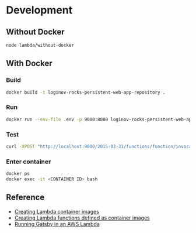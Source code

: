 # Development

## Without Docker

```sh
node lambda/without-docker
```

## With Docker

### Build

```sh
docker build -t loginov-rocks-persistent-web-app-repository .
```

### Run

```sh
docker run --env-file .env -p 9000:8080 loginov-rocks-persistent-web-app-repository
```

### Test

```sh
curl -XPOST "http://localhost:9000/2015-03-31/functions/function/invocations" -d '{}'
```

### Enter container

```sh
docker ps
docker exec -it <CONTAINER ID> bash
```

## Reference

* [Creating Lambda container images](https://docs.aws.amazon.com/lambda/latest/dg/images-create.html)
* [Creating Lambda functions defined as container images](https://docs.aws.amazon.com/lambda/latest/dg/configuration-images.html)
* [Running Gatsby in an AWS Lambda](https://www.jameshill.dev/articles/running-gatsby-within-aws-lambda/)
